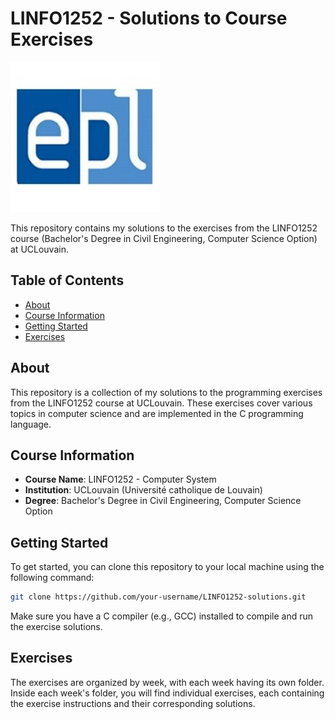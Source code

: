 # LINFO1252 - Solutions to Course Exercises

![EPL Logo](assets/epl_logo.jpg)

This repository contains my solutions to the exercises from the LINFO1252 course (Bachelor's Degree in Civil Engineering, Computer Science Option) at UCLouvain.

## Table of Contents

- [About](#about)
- [Course Information](#course-information)
- [Getting Started](#getting-started)
- [Exercises](#exercises)

## About

This repository is a collection of my solutions to the programming exercises from the LINFO1252 course at UCLouvain. These exercises cover various topics in computer science and are implemented in the C programming language.

## Course Information

- **Course Name**: LINFO1252 - Computer System
- **Institution**: UCLouvain (Université catholique de Louvain)
- **Degree**: Bachelor's Degree in Civil Engineering, Computer Science Option

## Getting Started

To get started, you can clone this repository to your local machine using the following command:

```bash
git clone https://github.com/your-username/LINFO1252-solutions.git
```

Make sure you have a C compiler (e.g., GCC) installed to compile and run the exercise solutions.

## Exercises

The exercises are organized by week, with each week having its own folder.
Inside each week's folder, you will find individual exercises, each containing the exercise instructions and their corresponding solutions.